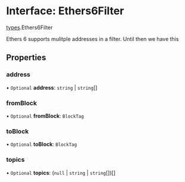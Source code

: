 # Interface: Ethers6Filter

[types](../modules/types.md).Ethers6Filter

Ethers 6 supports mulitple addresses in a filter. Until then we have this

## Properties

### address

• `Optional` **address**: `string` \| `string`[]

### fromBlock

• `Optional` **fromBlock**: `BlockTag`

### toBlock

• `Optional` **toBlock**: `BlockTag`

### topics

• `Optional` **topics**: (``null`` \| `string` \| `string`[])[]
